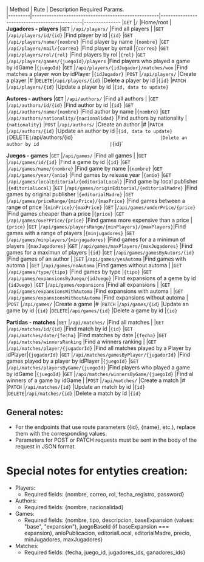 | Method  | Rute                                               | Description                                    Required Params.  
|---------|----------------------------------------------------|----------------------------------------------|---------------
|`GET`   |`/`                                                  |Home/root                               |
**Jugadores - players**
|`GET`   |`/api/players/`                                    |Find all players                                |
|`GET`   |`/api/players/id/{id}`                             |Find player by id                               |`{id}`
|`GET`	 |`/api/players/name/{nombre}`                       |Find player by name                             |`{nombre}`
|`GET`   |`/api/players/mail/{correo}`                       |Find player by email                            |`{correo}`
|`GET`   |`/api/players/rol/{rol}`                           |Find players by rol                             |`{rol}`
|`GET`   |`/api/players/games/{juegoId}/players`             |Find players who played a game by idGame        |`{juegoId}`
|`GET`   |`/api/players/{idJugador}/matches/won`             |Find matches a player won by idPlayer           |`{idJugador}`
|`POST`  |`/api/players/`                                    |Create a player                                 |#
|`DELETE`|`/api/players/{id}`                                |Delete a player by id                           |`{id}`
|`PATCH` |`/api/players/{id}`                                |Update a player by id                           |`{id, data to update}`

**Autores - authors**
|`GET`   |`/api/authors/`                                    |Find all authors                                |
|`GET`   |`/api/authors/id/{id}`                             |Find author by id                               |`{id}`
|`GET`   |`/api/authors/name/{nombre}`                       |Find author by name                             |`{nombre}`
|`GET`   |`/api/authors/nationality/{nacionalidad}`          |Find authors by nationality                   |`{nationality}`
|`POST`  |`/api/authors/`                                    |Create an author                                |#
|`PATCH` |`/api/authors/{id}`                                |Update an author by id               |`{id, data to update}  
|`DELETE`|`/api/authors/{id}`                                |Delete an author by id                          |`{id}`

**Juegos - games**
|`GET`   |`/api/games/`                                      |Find all games                                 |
|`GET`   |`/api/games/id/{id}`                               |Find a game by id                              |`{id}`
|`GET`   |`/api/games/name/{nombre}`                         |Find game by name                              |`{nombre}`
|`GET`   |`/api/games/year/{anio}`                           |Find games by release year                     |`{anio}`
|`GET`   |`/api/games/localEditorial/{editorialLocal}`       |Find game by local publisher              |`{editorialLocal}`
|`GET`   |`/api/games/originEditorial/{editorialMadre}`      |Find games by original publisher          |`{editorialMadre}`
|`GET`   |`/api/games/priceRange/{minPrice}/{maxPrice}`      |Find games between a range of price  |`{minPrice}/{maxPrice}`
|`GET`   |`/api/games/underPrice/{price}`                    |Find games cheaper than a price                |`{price}`
|`GET`   |`/api/games/overPrice/{price}`                     |Find games more expensive than a price         |`{price}`
|`GET`   |`/api/games/playersRange/{minPlayers}/{maxPlayers}`|Find games with a range of players          |`{minjugadores}`
|`GET`   |`/api/games/minplayers/{minjugadores}`             |Find games for a a minimun of players       |`{maxJugadores}`
|`GET`   |`/api/games/maxPlayers/{maxJugadores}`             |Find games for a maximun of players            |`{id}`
|`GET`   |`/api/games/gamesByAutors/{id}`                    |Find games of an author                        |
|`GET`   |`/api/games/yesAutoma`                             |Find games with automa                         |
|`GET`   |`/api/games/noAutoma`                              |Find games without automa                      |
|`GET`   |`/api/games/type/{tipo}`                           |Find games by type                             |`{tipo}`
|`GET`   |`/api/games/expansionsByJuego/{idJuego}`           |Find expansions of a geme by id                |`{idJuego}` 
|`GET`   |`/api/games/expansions`                            |Find all expansions                            |
|`GET`   |`/api/games/expansionsWithAutoma`                  |Find expansions with automa                    |
|`GET`   |`/api/games/expansionsWithoutAutoma`               |Find expansions without automa                 |
|`POST`  |`/api/games/`                                      |Create a game                                  |#
|`PATCH` |`/api/games/{id}`                                  |Update an game by id                           |`{id}`
|`DELETE`|`/api/games/{id}`                                  |Delete a game by id                            |`{id}`

**Partidas - matches**
|`GET`   |`/api/matches/`                                    |Find all matches                               |
|`GET`   |`/api/matches/id/{id}`                             |Find match by id                               |`{id}`
|`GET`   |`/api/matches/date/{fecha}`                        |Find matches by date                           |`{fecha}`
|`GET`   |`/api/matches/winnersRanking`                      |Find a winners ranking                         |
|`GET`   |`/api/matches/player/{jugadorId}`                  |Find all matches played by a Player by idPlayer|`{jugadorId}`
|`GET`   |`/api/matches/gamesByPlayer/{jugadorId}`           |Find games played by a player by idPlayer      |`{juegoId}`
|`GET`   |`/api/matches/playersByGame/{juegoId}`             |Find players who played a game by idGame       |`{juegoId}`
|`GET`   |`/api/matches/winnersByGame/{juegoId}`             |Find al winners of a game by idGame            |
|`POST`  |`/api/matches/`                                    |Create a match                                 |#
|`PATCH` |`/api/matches/{id}`                                |Update an match by id                          |`{id}`
|`DELETE`|`/api/matches/{id}`                                |Delete a match by id                           |`{id}`

## General notes:
- For the endpoints that use route parameters ({id}, {name}, etc.), replace them with the corresponding values.
- Parameters for POST or PATCH requests must be sent in the body of the request in JSON format.

# Special notes for entyties creation:
- Players:
    - Required fields: {nombre, correo, rol, fecha_registro, password}
- Authors:
    - Required fields: {nombre, nacionalidad}
- Games:
    - Required fields: {nombre, tipo, descripcion, baseExpansion (values: "base", "expansion"), juegoBaseId (if baseExpansion === expansion), anioPublicacion, editorialLocal, editorialMadre, precio, minJugadores, maxJugadores}
- Matches:
    - Required fields: {fecha, juego_id, jugadores_ids, ganadores_ids}
